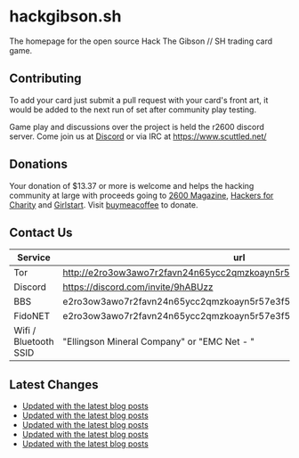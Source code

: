 # hackgibson.sh
The homepage for the open source Hack The Gibson // SH trading card game.


## Contributing

To add your card just submit a pull request with your card's front art, it would be added to the next run of set after community play testing.

Game play and discussions over the project is held the r2600 discord server. Come join us at [Discord](https://discord.com/invite/9hABUzz) or via IRC at https://www.scuttled.net/


## Donations

Your donation of $13.37 or more is welcome and helps the hacking community at large with proceeds going to [2600 Magazine](https://2600.com/), [Hackers for Charity](https://hackersforcharity.org) and [Girlstart](https://girlstart.org).  Visit [buymeacoffee](https://www.buymeacoffee.com/hackgibson.sh) to donate.


## Contact Us

Service | url
-|-
Tor | http://e2ro3ow3awo7r2favn24n65ycc2qmzkoayn5r57e3f56nvjwdcgg32ad.onion
Discord | https://discord.com/invite/9hABUzz
BBS | e2ro3ow3awo7r2favn24n65ycc2qmzkoayn5r57e3f56nvjwdcgg32ad.onion:23
FidoNET | e2ro3ow3awo7r2favn24n65ycc2qmzkoayn5r57e3f56nvjwdcgg32ad.onion:24554
Wifi / Bluetooth SSID | "Ellingson Mineral Company" or "EMC Net - <fidonet address>"

## Latest Changes
<!-- BLOG-POST-LIST:START -->
- [Updated with the latest blog posts](https://github.com/DFW2600/hackgibson.sh/commit/b53a6cb6f83827111bf3b1ac83955fa1f6fdc9b3)
- [Updated with the latest blog posts](https://github.com/DFW2600/hackgibson.sh/commit/6a955b8ce557c11d71a0e659f43f9b49de8842b8)
- [Updated with the latest blog posts](https://github.com/DFW2600/hackgibson.sh/commit/6dc818e2e8ac4ddb63f2ed11e7e88246d835d54c)
- [Updated with the latest blog posts](https://github.com/DFW2600/hackgibson.sh/commit/0d7b4fdc561952205a00de30153f01e64cabba7e)
- [Updated with the latest blog posts](https://github.com/DFW2600/hackgibson.sh/commit/324fb4b96817d6bae91200e75bd384cf076f3c9f)
<!-- BLOG-POST-LIST:END -->

